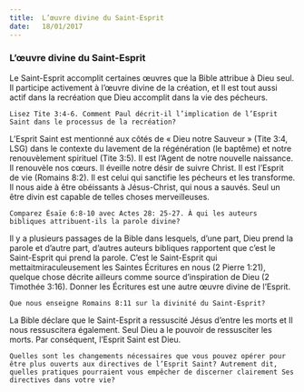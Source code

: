 ```yaml
---
title:  L’œuvre divine du Saint-Esprit
date:   18/01/2017
---
```


### L’œuvre divine du Saint-Esprit 

Le Saint-Esprit accomplit certaines œuvres que la Bible attribue à Dieu seul. Il participe activement à l’œuvre divine de la création, et Il est tout aussi actif dans la recréation que Dieu accomplit dans la vie des pécheurs. 

`Lisez Tite 3:4-6. Comment Paul décrit-il l’implication de l’Esprit Saint dans le processus de la recréation?` 

L’Esprit Saint est mentionné aux côtés de « Dieu notre Sauveur » (Tite 3:4, LSG) dans le contexte du lavement de la régénération (le baptême) et notre renouvèlement spirituel (Tite 3:5). Il est l’Agent de notre nouvelle naissance. Il renouvèle nos cœurs. Il éveille notre désir de suivre Christ. Il est l’Esprit de vie (Romains 8:2). Il est celui qui sanctifie les pécheurs et les transforme. Il nous aide à être obéissants à Jésus-Christ, qui nous a sauvés. Seul un être divin est capable de telles choses merveilleuses. 

`Comparez Ésaïe 6:8-10 avec Actes 28: 25-27. À qui les auteurs bibliques attribuent-ils la parole divine?` 

Il y a plusieurs passages de la Bible dans lesquels, d’une part, Dieu prend la parole et d’autre part, d’autres auteurs bibliques rapportent que c’est le Saint-Esprit qui prend la parole. C’est le Saint-Esprit qui mettaitmiraculeusement les Saintes Écritures en nous (2 Pierre 1:21), quelque chose décrite ailleurs comme source d’inspiration de Dieu (2 Timothée 3:16). Donner les Écritures est une autre œuvre divine de l’Esprit. 

`Que nous enseigne Romains 8:11 sur la divinité du Saint-Esprit?` 

La Bible déclare que le Saint-Esprit a ressuscité Jésus d’entre les morts et Il nous ressuscitera également. Seul Dieu a le pouvoir de ressusciter les morts. Par conséquent, l’Esprit Saint est Dieu. 

`Quelles sont les changements nécessaires que vous pouvez opérer pour être plus ouverts aux directives de l’Esprit Saint? Autrement dit, quelles pratiques pourraient vous empêcher de discerner clairement Ses directives dans votre vie?` 